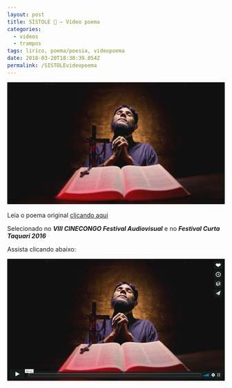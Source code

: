 ```yaml
---
layout: post
title: SÍSTOLE 🖤 — Vídeo poema
categories:
  - videos
  - trampos
tags: lírico, poema/poesia, videopoema
date: 2018-03-20T18:30:39.054Z
permalink: /SISTOLEvideopoema
---
```

![](/images/uploads/1_rtq6bxumfc3iq_excmxeha.jpeg)

Leia o poema original [clicando aqui](/textos/2018/03/18/sístole.html)

Selecionado no ***VIII CINECONGO Festival Audiovisual*** e no ***Festival Curta Taquari 2016***

Assista clicando abaixo:

[![](/images/uploads/chrome_oiwtwbabfq.png)](https://vimeo.com/251818155)